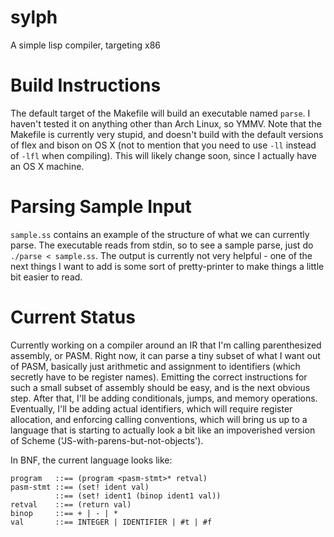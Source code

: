 # sylph
A simple lisp compiler, targeting x86

# Build Instructions
The default target of the Makefile will build an executable named `parse`. I haven't tested it on anything other than Arch Linux, so YMMV. Note that the Makefile is currently very stupid, and doesn't build with the default versions of flex and bison on OS X (not to mention that you need to use `-ll` instead of `-lfl` when compiling). This will likely change soon, since I actually have an OS X machine.

# Parsing Sample Input
`sample.ss` contains an example of the structure of what we can currently parse. The executable reads from stdin, so to see a sample parse, just do `./parse < sample.ss`. The output is currently not very helpful - one of the next things I want to add is some sort of pretty-printer to make things a little bit easier to read.

# Current Status
Currently working on a compiler around an IR that I'm calling parenthesized assembly, or PASM. Right now, it can parse a tiny subset of what I want out of PASM, basically just arithmetic and assignment to identifiers (which secretly have to be register names). Emitting the correct instructions for such a small subset of assembly should be easy, and is the next obvious step. After that, I'll be adding conditionals, jumps, and memory operations. Eventually, I'll be adding actual identifiers, which will require register allocation, and enforcing calling conventions, which will bring us up to a language that is starting to actually look a bit like an impoverished version of Scheme ('JS-with-parens-but-not-objects').

In BNF, the current language looks like:

```
program   ::== (program <pasm-stmt>* retval)
pasm-stmt ::== (set! ident val)
          ::== (set! ident1 (binop ident1 val))
retval    ::== (return val)
binop     ::== + | - | *
val       ::== INTEGER | IDENTIFIER | #t | #f
```
